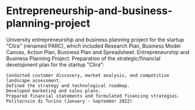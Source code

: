 # Entrepreneurship-and-business-planning-project
University entrepreneurship and business planning project for the startup "Clira" (renamed PARC), which included Research Plan, Business Model Canvas, Action Plan, Business Plan and Spreadsheet. 
Entrepreneurship and Business Planning Project: Preparation of the strategic/financial development plan for the startup "Clira":

    Conducted customer discovery, market analysis, and competitive landscape assessment.
    Defined the strategy and technological roadmap.
    Developed marketing and sales plans.
    Prepared financial statements and formulated financing strategies.
    Politecnico di Torino (January - September 2022)
